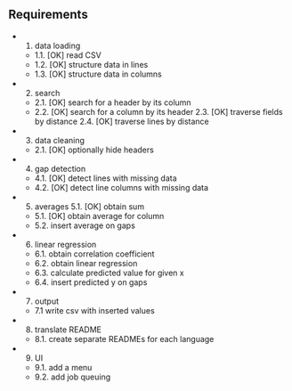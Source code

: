 ## Requirements

- 1. data loading
  - 1.1. [OK] read CSV
  - 1.2. [OK] structure data in lines
  - 1.3. [OK] structure data in columns
- 2. search
  - 2.1. [OK] search for a header by its column
  - 2.2. [OK] search for a column by its header
    2.3. [OK] traverse fields by distance
    2.4. [OK] traverse lines by distance
- 3. data cleaning
  - 2.1. [OK] optionally hide headers
- 4. gap detection 
  - 4.1. [OK] detect lines with missing data
  - 4.2. [OK] detect line columns with missing data
- 5. averages
    5.1. [OK] obtain sum
  - 5.1. [OK] obtain average for column
  - 5.2. insert average on gaps
- 6. linear regression 
  - 6.1. obtain correlation coefficient
  - 6.2. obtain linear regression
  - 6.3. calculate predicted value for given x
  - 6.4. insert predicted y on gaps
- 7. output
  - 7.1 write csv with inserted values
- 8. translate README
  - 8.1. create separate READMEs for each language
- 9. UI
  - 9.1. add a menu
  - 9.2. add job queuing

